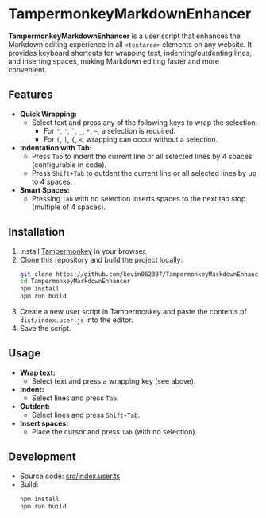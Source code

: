 # TampermonkeyMarkdownEnhancer

**TampermonkeyMarkdownEnhancer** is a user script that enhances the Markdown editing experience in all `<textarea>` elements on any website. It provides keyboard shortcuts for wrapping text, indenting/outdenting lines, and inserting spaces, making Markdown editing faster and more convenient.

## Features

- **Quick Wrapping:**
    - Select text and press any of the following keys to wrap the selection:
        - For `"`, `'`, `` ` ``, `_`, `*`, `~`, a selection is required.
        - For `(`, `[`, `{`, `<`, wrapping can occur without a selection.
- **Indentation with Tab:**
    - Press `Tab` to indent the current line or all selected lines by 4 spaces (configurable in code).
    - Press `Shift+Tab` to outdent the current line or all selected lines by up to 4 spaces.
- **Smart Spaces:**
    - Pressing `Tab` with no selection inserts spaces to the next tab stop (multiple of 4 spaces).

## Installation

1. Install [Tampermonkey](https://www.tampermonkey.net/) in your browser.
2. Clone this repository and build the project locally:
    ```sh
    git clone https://github.com/kevin062397/TampermonkeyMarkdownEnhancer
    cd TampermonkeyMarkdownEnhancer
    npm install
    npm run build
    ```
3. Create a new user script in Tampermonkey and paste the contents of `dist/index.user.js` into the editor.
4. Save the script.

## Usage

- **Wrap text:**
    - Select text and press a wrapping key (see above).
- **Indent:**
    - Select lines and press `Tab`.
- **Outdent:**
    - Select lines and press `Shift+Tab`.
- **Insert spaces:**
    - Place the cursor and press `Tab` (with no selection).

## Development

- Source code: [src/index.user.ts](src/index.user.ts)
- Build:
    ```sh
    npm install
    npm run build
    ```
